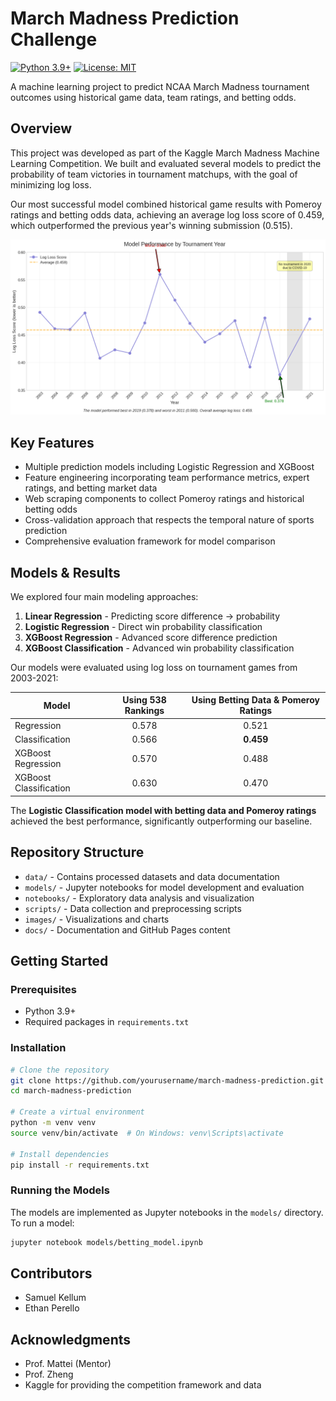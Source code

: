 # March Madness Prediction Challenge

[![Python 3.9+](https://img.shields.io/badge/Python-3.9%2B-blue)](https://www.python.org/downloads/)
[![License: MIT](https://img.shields.io/badge/License-MIT-yellow.svg)](https://opensource.org/licenses/MIT)

A machine learning project to predict NCAA March Madness tournament outcomes using historical game data, team ratings, and betting odds.

## Overview

This project was developed as part of the Kaggle March Madness Machine Learning Competition. We built and evaluated several models to predict the probability of team victories in tournament matchups, with the goal of minimizing log loss.

Our most successful model combined historical game results with Pomeroy ratings and betting odds data, achieving an average log loss score of 0.459, which outperformed the previous year's winning submission (0.515).

![Model Comparison](images/model_comparison.png)

## Key Features

- Multiple prediction models including Logistic Regression and XGBoost
- Feature engineering incorporating team performance metrics, expert ratings, and betting market data
- Web scraping components to collect Pomeroy ratings and historical betting odds
- Cross-validation approach that respects the temporal nature of sports prediction
- Comprehensive evaluation framework for model comparison

## Models & Results

We explored four main modeling approaches:

1. **Linear Regression** - Predicting score difference → probability
2. **Logistic Regression** - Direct win probability classification
3. **XGBoost Regression** - Advanced score difference prediction
4. **XGBoost Classification** - Advanced win probability classification

Our models were evaluated using log loss on tournament games from 2003-2021:

| Model | Using 538 Rankings | Using Betting Data & Pomeroy Ratings |
|-------|:------------------:|:------------------------------------:|
| Regression | 0.578 | 0.521 |
| Classification | 0.566 | **0.459** |
| XGBoost Regression | 0.570 | 0.488 |
| XGBoost Classification | 0.630 | 0.470 |

The **Logistic Classification model with betting data and Pomeroy ratings** achieved the best performance, significantly outperforming our baseline.

## Repository Structure

- `data/` - Contains processed datasets and data documentation
- `models/` - Jupyter notebooks for model development and evaluation
- `notebooks/` - Exploratory data analysis and visualization
- `scripts/` - Data collection and preprocessing scripts
- `images/` - Visualizations and charts
- `docs/` - Documentation and GitHub Pages content

## Getting Started

### Prerequisites

- Python 3.9+
- Required packages in `requirements.txt`

### Installation

```bash
# Clone the repository
git clone https://github.com/yourusername/march-madness-prediction.git
cd march-madness-prediction

# Create a virtual environment
python -m venv venv
source venv/bin/activate  # On Windows: venv\Scripts\activate

# Install dependencies
pip install -r requirements.txt
```

### Running the Models

The models are implemented as Jupyter notebooks in the `models/` directory. To run a model:

```bash
jupyter notebook models/betting_model.ipynb
```

## Contributors

- Samuel Kellum
- Ethan Perello

## Acknowledgments

- Prof. Mattei (Mentor)
- Prof. Zheng
- Kaggle for providing the competition framework and data
